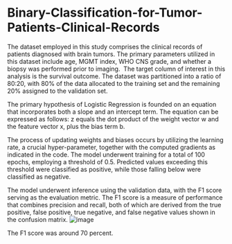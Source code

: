 # Binary-Classification-for-Tumor-Patients-Clinical-Records

The dataset employed in this study comprises the clinical records of patients diagnosed with brain tumors. The primary parameters utilized in this dataset include age, MGMT index, WHO CNS grade, and whether a biopsy was performed prior to imaging. 
The target column of interest in this analysis is the survival outcome. The dataset was partitioned into a ratio of 80:20, with 80% of the data allocated to the training set and the remaining 20% assigned to the validation set.

The primary hypothesis of Logistic Regression is founded on an equation that incorporates both a slope and an intercept term. The equation can be expressed as follows: z equals the dot product of the weight vector w and the feature vector x, plus the bias term b.

The process of updating weights and biases occurs by utilizing the learning rate, a crucial hyper-parameter, together with the computed gradients as indicated in the code. The model underwent training for a total of 100 epochs, employing a threshold of 0.5. Predicted values exceeding this threshold were classified as positive, while those falling below were classified as negative.

The model underwent inference using the validation data, with the F1 score serving as the evaluation metric. The F1 score is a measure of performance that combines precision and recall, both of which are derived from the true positive, false positive, true negative, and false negative values shown in the confusion matrix.
![image](https://github.com/pranava1709/Binary-Classification-for-Tumor-Patients-Clinical-Records/assets/60814171/7118f327-4157-4a51-a417-03fed50156f8)


The F1 score was around 70 percent.
